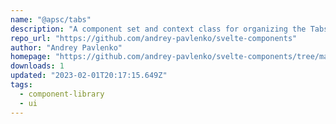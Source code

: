 ```yaml
---
name: "@apsc/tabs"
description: "A component set and context class for organizing the Tabs interface"
repo_url: "https://github.com/andrey-pavlenko/svelte-components"
author: "Andrey Pavlenko"
homepage: "https://github.com/andrey-pavlenko/svelte-components/tree/main/packages/tabs#readme"
downloads: 1
updated: "2023-02-01T20:17:15.649Z"
tags: 
  - component-library
  - ui
---
```

